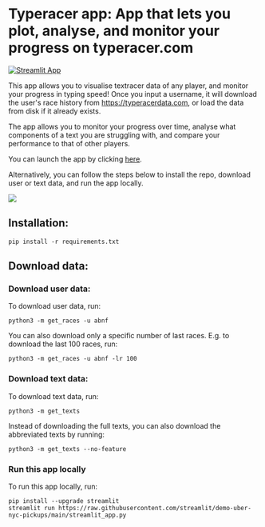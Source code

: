 # Typeracer app: App that lets you plot, analyse, and monitor your progress on typeracer.com

[![Streamlit App](https://static.streamlit.io/badges/streamlit_badge_black_white.svg)](https://arunfrey-typeracer-app-siw3aw.streamlitapp.com/)

This app allows you to visualise textracer data of any player, and monitor your progress in typing speed! Once you input a username, it will download the user's race history from https://typeracerdata.com, or load the data from disk if it already exists.

The app allows you to monitor your progress over time, analyse what components of a text you are struggling with, and compare your performance to that of other players.

You can launch the app by clicking [here](https://arunfrey-typeracer-app-siw3aw.streamlitapp.com/).

Alternatively, you can follow the steps below to install the repo, download user or text data, and run the app locally.

![](img/example.gif)

## Installation: 

```
pip install -r requirements.txt
```

## Download data: 

### Download user data: 
To download user data, run: 
```
python3 -m get_races -u abnf
```

You can also download only a specific number of last races. E.g. to download the last 100 races, run: 
```
python3 -m get_races -u abnf -lr 100
```

### Download text data: 
To download text data, run: 
```
python3 -m get_texts 
```

Instead of downloading the full texts, you can also download the abbreviated texts by running: 
```
python3 -m get_texts --no-feature 
```

### Run this app locally

To run this app locally, run:

```
pip install --upgrade streamlit
streamlit run https://raw.githubusercontent.com/streamlit/demo-uber-nyc-pickups/main/streamlit_app.py
```
